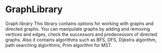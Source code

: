 # GraphLibrary
Graph library
This library contains options for working with graphs and directed graphs. You can manipulate graphs by adding and removing vertices and edges, check the successors and predecessors of directed graphs. Also it contains algorithms such as BFS, DFS, Dijkstra algorithm, path searching algorithms, Prim algorithm for MST.